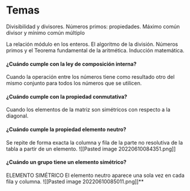 # Temas
Divisibilidad y divisores. Números primos: propiedades. Máximo común divisor y mínimo común múltiplo

La relación módulo en los enteros. El algoritmo de la división. Números primos y el Teorema fundamental de la aritmética. Inducción matemática.



#### ¿Cuándo cumple con la ley de composición interna?
Cuando la operación entre los números tiene como resultado otro del mismo conjunto para todos los números que se utilicen.

#### ¿Cuándo cumple con la propiedad conmutativa?
Cuando  los elementos de la matriz son simétricos con respecto a la diagonal. 


#### ¿Cuándo cumple la propiedad elemento neutro?
Se repite de forma exacta la columna y fila de la parte no resolutiva de la tabla a partir de un elemento.
![[Pasted image 20220610084351.png]]


#### ¿Cuándo un grupo tiene un elemento simétrico?
ELEMENTO SIMÉTRICO El elemento neutro aparece una sola vez en cada fila y columna.
![[Pasted image 20220610085011.png]]**